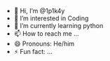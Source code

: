 - 👋 Hi, I’m @1p1k4y
- 👀 I’m interested in Coding
- 🌱 I’m currently learning python
- 📫 How to reach me ...
- 😄 Pronouns: He/him
- ⚡ Fun fact: ...

<!---
1p1k4y/1p1k4y is a ✨ special ✨ repository because its `README.md` (this file) appears on your GitHub profile.
You can click the Preview link to take a look at your changes.
--->
